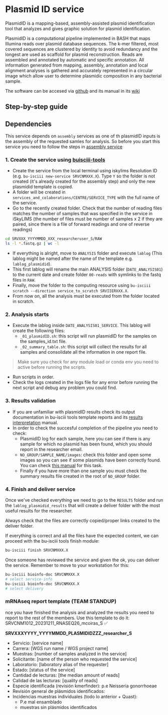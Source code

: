 # Plasmid ID service

PlasmidID is a mapping-based, assembly-assisted plasmid identification tool that analyzes and gives graphic solution for plasmid identification.

PlasmidID is a computational pipeline implemented in BASH that maps Illumina reads over plasmid database sequences. The k-mer filtered, most covered sequences are clustered by identity to avoid redundancy and the longest are used as scaffold for plasmid reconstruction. Reads are assembled and annotated by automatic and specific annotation. All information generated from mapping, assembly, annotation and local alignment analyses is gathered and accurately represented in a circular image which allow user to determine plasmidic composition in any bacterial sample.

The software can be accesed via [github](https://github.com/BU-ISCIII/plasmidID) and its manual in its [wiki](https://github.com/BU-ISCIII/plasmidID/wiki)

## Step-by-step guide

## Dependencies

This service depends on `assembly` services as one of th plasmidID inputs is the assembly of the requested samles for analysis. So before you start this service you need to follow the steps in [assembly service](./Assembly-service.md)

### 1. Create the service using [buisciii-tools](https://github.com/BU-ISCIII/buisciii-tools)

- Create the service from the local terminal using iskylims Resolution ID (e.g. `bu-isciii new-service SRVCNMXXX.X`). Type `Y` so the folder is not created (it's already created for the assembly step) and only the new plasmidid template is copied.
- A folder will be created in `services_and_colaborations/CENTRE/SERVICE_TYPE` with the full name of the service.
- Go to the recently created folder. Check that the number of reading files matches the number of samples that was specified in the service in iSkyLIMS (the number of files must be number of samples x 2 if they are paired, since there is a file of forward readings and one of reverse readings)

```Bash
cd SRVXXX_YYYYMMDD_XXX_researcheruser_S/RAW
ls -l *.fastq.gz | wc -l
```

- If everything is alright, move to `ANALYSIS` folder and execute `lablog` (This lablog might be named after the name of the template e.g. `lablog_plasmidid`).
- This first lablog will rename the main ANALYSIS folder (`DATE_ANALYSIS01`) to the current date and create folder `00-reads` with symlinks to the fastq files in `RAW`.
- Finally, move the folder to the computing resource using `bu-isciii scratch --direction service_to_scratch SRVIIERXXX.X`.
- From now on, all the analysis must be executed from the folder located in scratch.

### 2. Analysis starts

- Execute the lablog inside `DATE_ANALYSIS01_SERVICE`. This lablog will create the following files:
  - `_01_plasmidID.sh`: this script will run plasmidID for the samples on the samples_id.txt file.
  - `_02_summary_table.sh`: this script will collect the results for all samples and consolidate all the information in one report file.

> Make sure you check for any module load or conda env you need to active before running the scripts.

- Run scripts in order.
- Check the logs created in the logs file for any error before running the next script and debug any problem you could find.

### 3. Results validation

- If you are unfamiliar with plasmidID results check its output documentation in bu-isciii tools template reports and its [results interpretation](https://github.com/BU-ISCIII/plasmidID/wiki/Understanding-the-image%3A-track-by-track) manual.
- In order to check the succesful completion of the pipeline you need to check:
  - PlasmidID log for each sample, here you can see if there is any sample for which no plasmid has been found, which you should report in the researcher email.
  - `NO_GROUP/SAMPLE_NAME/images`: check this folder and open some images so you can see if some plasmids have been correctly found. You can check [this manual](https://github.com/BU-ISCIII/plasmidID/wiki/How-to-chose-the-right-plasmids) for this task.
  - Finally if you have more than one sample you must check the summary results file created in the root of `NO_GROUP` folder.

### 4. Finish and deliver service

Once we've checked everything we need to go to the `RESULTS` folder and run the `lablog_plasmidid_results` that will create a deliver folder with the most useful results for the researcher.

Always check that the files are correctly copied/proper links created to the deliver folder.

If everything is correct and all the files have the expected content, we can proceed with the bu-isciii tools finish module:

```Bash
bu-isciii finish SRVCNMXXX.X
```

Once someone has reviewed the service and given the ok, you can deliver the service. Remember to move to your workstation for this:

```Bash
bu-isciii bioinfo-doc SRVCNMXXX.X
# select service-info
bu-isciii bioinfo-doc SRVCNMXXX.X
# select delivery
```

### mRNAseq report template (TEAM STANDUP)

nce you have finished the analysis and analyzed the results you need to report to the rest of the members. Use this template to do it:
SRVCNM1012_20231211_RNASEQ26_mcoiras_S :white_check_mark:

**SRVXXXYYYY_YYYYMMDD_PLASMIDIDZZZ_researcher_S**

- Servicio: [service name]
- Carrera: [WGS run name / WGS project name]
- Muestras: [number of samples analyzed in the service]
- Solicitante: [name of the person who requested the service]
- Laboratorio: [laboratory alias of the requester]
- Estado: [status of the service]
- Cantidad de lecturas: [the median amount of reads]
- Calidad de las lecturas: [quality of reads]
- Especie identificada (revisión kmerfinder): p.e Neisseria gonorrhoeae
- Revisión general de plásmidos identificados:
- Incidencias muestras individuales (todo lo anterior + Quast):
  - P.e mal ensamblado
  - muestras sin plásmidos identificados
